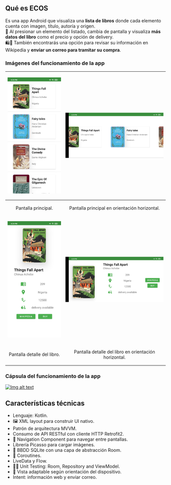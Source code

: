 ## Qué es ECOS
Es una app Android que visualiza una **lista de libros** donde cada elemento cuenta con imagen, título, autoría y origen.<br>📔 Al presionar un elemento del listado, cambia de pantalla y visualiza **más datos del libro** como el precio y opción de delivery.<br>🛍💌 También encontrarás una opción para revisar su información en Wikipedia y **enviar un correo para tramitar su compra**.

### Imágenes del funcionamiento de la app
| <p align="center"> <img src="readme/01_main.jpg" width="220" alt="main screen"> | <p align="center"> <img src="readme/02_main_horizontal.jpg" width="420" alt="main screen horizontal"> |
|--|--|
| <p  align="center">Pantalla principal. | <p  align="center">Pantalla principal en orientación horizontal. |
|<p align="center"> <img src="readme/04_detail_horizontal.jpg" width="220" alt="detail screen horizontal">|<p align="center"> <img src="readme/03_detail.jpg" width="420" alt="detail screen">|
|<p  align="center">Pantalla detalle del libro.|<p  align="center">Pantalla detalle del libro en orientación horizontal. |

### Cápsula del funcionamiento de la app
[![Img alt text](https://img.youtube.com/vi/DvzT26Bf9us/hqdefault.jpg)](https://youtu.be/DvzT26Bf9us)

## Características técnicas
- Lenguaje: Kotlin.
- 🖼 XML layout para construir UI nativo.
- Patrón de arquitectura MVVM.
- Consumo de API RESTful con cliente HTTP Retrofit2.
- 🚀 Navigation Component para navegar entre pantallas.
- Librería Picasso para cargar imágenes.
- 💾 BBDD SQLite con una capa de abstracción Room.
- 👟 Coroutines.
- LiveData y Flow.
- 🔎🤓 Unit Testing: Room, Repository and ViewModel.
- 🔄 Vista adaptable según orientación del dispositivo.
- Intent: información web y enviar correo.
